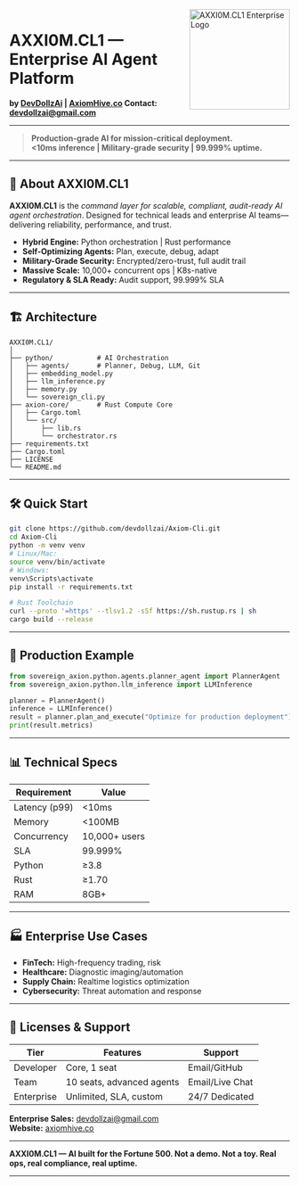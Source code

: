 <img align="right" width="180" src="https://axiomhive.co/assets/logo-enterprise.svg" alt="AXXI0M.CL1 Enterprise Logo">

# AXXI0M.CL1 — Enterprise AI Agent Platform
**by [DevDollzAi](https://github.com/devdollzai) | [AxiomHive.co](https://axiomhive.co)
Contact: [devdollzai@gmail.com](mailto:devdollzai@gmail.com)**

---

> **Production-grade AI for mission-critical deployment.  
> <10ms inference | Military-grade security | 99.999% uptime.**

---

## 🚀 About AXXI0M.CL1

**AXXI0M.CL1** is the _command layer for scalable, compliant, audit-ready AI agent orchestration_.
Designed for technical leads and enterprise AI teams—delivering reliability, performance, and trust.

- **Hybrid Engine:** Python orchestration | Rust performance
- **Self-Optimizing Agents:** Plan, execute, debug, adapt
- **Military-Grade Security:** Encrypted/zero-trust, full audit trail
- **Massive Scale:** 10,000+ concurrent ops | K8s-native
- **Regulatory & SLA Ready:** Audit support, 99.999% SLA

---

## 🏗️ Architecture
```plaintext
AXXI0M.CL1/
│
├── python/           # AI Orchestration
│   ├── agents/       # Planner, Debug, LLM, Git
│   ├── embedding_model.py
│   ├── llm_inference.py
│   ├── memory.py
│   └── sovereign_cli.py
├── axion-core/       # Rust Compute Core
│   ├── Cargo.toml
│   └── src/
│       ├── lib.rs
│       └── orchestrator.rs
├── requirements.txt
├── Cargo.toml
├── LICENSE
└── README.md
```

---

## 🛠️ Quick Start
```bash
git clone https://github.com/devdollzai/Axiom-Cli.git
cd Axiom-Cli
python -m venv venv
# Linux/Mac:
source venv/bin/activate
# Windows:
venv\Scripts\activate
pip install -r requirements.txt

# Rust Toolchain
curl --proto '=https' --tlsv1.2 -sSf https://sh.rustup.rs | sh
cargo build --release
```

---

## 🧠 Production Example
```python
from sovereign_axion.python.agents.planner_agent import PlannerAgent
from sovereign_axion.python.llm_inference import LLMInference

planner = PlannerAgent()
inference = LLMInference()
result = planner.plan_and_execute("Optimize for production deployment")
print(result.metrics)
```

---

## 📊 Technical Specs
| Requirement      | Value                    |
|------------------|--------------------------|
| Latency (p99)    | <10ms                   |
| Memory           | <100MB                  |
| Concurrency      | 10,000+ users           |
| SLA              | 99.999%                 |
| Python           | ≥3.8                    |
| Rust             | ≥1.70                   |
| RAM              | 8GB+                    |

---

## 🏭 Enterprise Use Cases
- **FinTech:** High-frequency trading, risk
- **Healthcare:** Diagnostic imaging/automation
- **Supply Chain:** Realtime logistics optimization
- **Cybersecurity:** Threat automation and response

---

## 💼 Licenses & Support
| Tier        | Features                  | Support           |
|-------------|---------------------------|-------------------|
| Developer   | Core, 1 seat              | Email/GitHub      |
| Team        | 10 seats, advanced agents | Email/Live Chat   |
| Enterprise  | Unlimited, SLA, custom    | 24/7 Dedicated    |

**Enterprise Sales:** devdollzai@gmail.com  
**Website:** [axiomhive.co](https://axiomhive.co)

---

**AXXI0M.CL1 — AI built for the Fortune 500. Not a demo. Not a toy. Real ops, real compliance, real uptime.**

---
